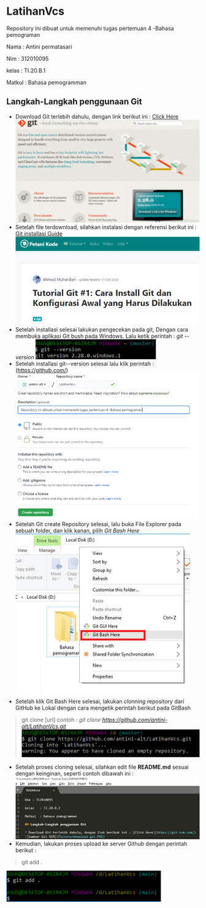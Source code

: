 # LatihanVcs
Repository ini dibuat untuk memenuhi tugas pertemuan 4 -Bahasa pemograman

Nama	: Antini permatasari

Nim	: 312010095

kelas	: TI.20.B.1

Matkul	: Bahasa pemogramman

## Langkah-Langkah penggunaan Git

* Download Git terlebih dahulu, dengan link berikut ini : [Click Here](https://git-scm.com/)
![Gambar Git SCM](Picture/download-git.PNG)
* Setelah file terdownload, silahkan instalasi dengan referensi berikut ini : [Git installasi Guide](https://www.petanikode.com/git-install/)
![Gambar Git SCM](Picture/intall-git.PNG)
* Setelah installasi selesai lakukan pengecekan pada git, Dengan cara membuka aplikasi Git bush pada Windows. Lalu ketik perintah : *git --version* 
![Gambar Git version](Picture/git-ver.PNG)
* Setelah installasi git--version selesai lalu klik perintah :(https://github.com/)
![Gambar Git create Repository](Picture/github-Bahasapemograman.PNG)
* Setelah Git create Repository selesai, lalu buka File Explorer pada sebuah folder, dan klik kanan, pilih *Git Bash Here*
![Gambar Git Bash Here](Picture/klikkanan.png)
* Setelah klik Git Bash Here selesai, lakukan *clonning* repository dari GitHub ke Lokal dengan cara mengetik perintah berikut pada GitBash
> git clone [url]
contoh : *git clone https://github.com/antini-alt/LatihanVcs.git*
![Gambar git clone Repository](Picture/git-clone-1.PNG)
* Setelah proses cloning selesai, silahkan edit file **README.md** sesuai dengan keinginan, seperti contoh dibawah ini :
![Edit File Readme.md](Picture/edit-readme.PNG)
* Kemudian, lakukan proses upload ke server Github dengan perintah berikut :
> git add .

![Git Add](Picture/git-add.PNG)